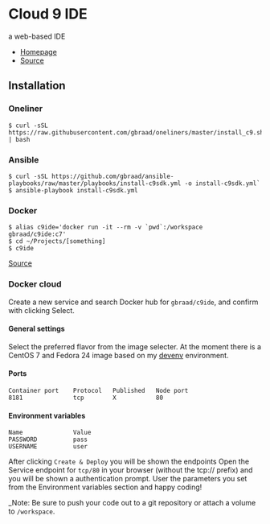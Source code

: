 Cloud 9 IDE
===========

a web-based IDE

  * [Homepage](http://c9.io)
  * [Source](https://github.com/c9/core)


## Installation

### Oneliner

```
$ curl -sSL https://raw.githubusercontent.com/gbraad/oneliners/master/install_c9.sh | bash
```

### Ansible

```
$ curl -sSL https://github.com/gbraad/ansible-playbooks/raw/master/playbooks/install-c9sdk.yml -o install-c9sdk.yml`
$ ansible-playbook install-c9sdk.yml
```

### Docker

```
$ alias c9ide='docker run -it --rm -v `pwd`:/workspace gbraad/c9ide:c7'
$ cd ~/Projects/[something]
$ c9ide
```

[Source](https://github.com/gbraad/docker-c9ide)


### Docker cloud

Create a new service and search Docker hub for `gbraad/c9ide`, and confirm with clicking Select.

#### General settings
Select the preferred flavor from the image selecter. At the moment there is a CentOS 7 and Fedora 24 image based on my [devenv](htttp://github.com/gbraad/devenv) environment.

#### Ports
```
Container port    Protocol   Published   Node port
8181              tcp        X           80
```

#### Environment variables
```
Name              Value
PASSWORD          pass
USERNAME          user
```

After clicking `Create & Deploy` you will be shown the endpoints Open the Service endpoint for `tcp/80` in your browser
(without the tcp:// prefix) and you will be shown a authentication prompt. User the parameters you set from the
Environment variables section and happy coding!

_Note: Be sure to push your code out to a git repository or attach a volume to `/workspace`.
